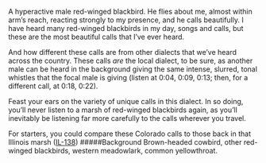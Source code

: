 A hyperactive male red-winged blackbird. He flies about me, almost within arm’s reach, reacting strongly to my presence, and he calls beautifully. I have heard many red-winged blackbirds in my day, songs and calls, but these are the most beautiful calls that I’ve ever heard. 

And how different these calls are from other dialects that we’ve heard across the country. These calls _are_ the local dialect, to be sure, as another male can be heard in the background giving the same intense, slurred, tonal whistles that the focal male is giving (listen at 0:04, 0:09, 0:13; then, for a different call, at 0:18, 0:22).

Feast your ears on the variety of unique calls in this dialect. In so doing, you’ll never listen to a marsh of red-winged blackbirds again, as you’ll inevitably be listening far more carefully to the calls wherever you travel.

For starters, you could compare these Colorado calls to those back in that Illinois marsh ([IL-138](http://listeningtoacontinentsing.com/recording.php?page=IL-138))
#####Background
Brown-headed cowbird, other red-winged blackbirds, western meadowlark, common yellowthroat.

